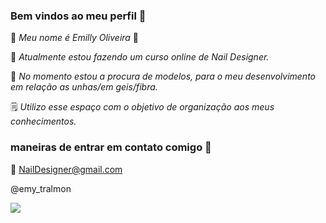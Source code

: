 ### Bem vindos ao meu perfil 🌸


🦋 _Meu nome é Emilly Oliveira_ 🦋

🌹 _Atualmente estou fazendo um curso online de Nail Designer._

🌙 _No momento estou a procura de modelos, para o meu desenvolvimento em relação as unhas/em geis/fibra._

🗒️ _Utilizo esse espaço com o objetivo de organização aos meus conhecimentos._ 

### maneiras de entrar em contato comigo 📲

📧 NailDesigner@gmail.com

@emy_tralmon


![](https://media.tenor.com/f9a4qBMlLk4AAAAi/appreciated-appreciate.gif)
